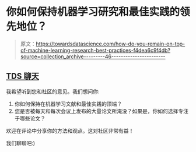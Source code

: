# 你如何保持机器学习研究和最佳实践的领先地位？

> 原文：<https://towardsdatascience.com/how-do-you-remain-on-top-of-machine-learning-research-best-practices-f4dea6c9f4db?source=collection_archive---------46----------------------->

## [TDS 聊天](https://towardsdatascience.com/tagged/tds-chats)

我希望听到您和社区的意见。我们想问你:

1.  你如何保持在机器学习文献和最佳实践的顶端？
2.  您是否被每天和每次会议上发布的大量论文所淹没？如果是，你如何选择专注于哪些论文？

欢迎在评论中分享你的方法和观点。这对社区非常有益！

我们聊聊吧:)